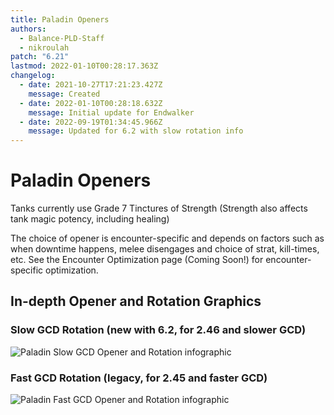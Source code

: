 ```yaml
---
title: Paladin Openers
authors:
  - Balance-PLD-Staff
  - nikroulah
patch: "6.21"
lastmod: 2022-01-10T00:28:17.363Z
changelog:
  - date: 2021-10-27T17:21:23.427Z
    message: Created
  - date: 2022-01-10T00:28:18.632Z
    message: Initial update for Endwalker
  - date: 2022-09-19T01:34:45.966Z
    message: Updated for 6.2 with slow rotation info
---
```

# Paladin Openers

Tanks currently use Grade 7 Tinctures of Strength 
(Strength also affects tank magic potency, including healing)

The choice of opener is encounter-specific and depends on factors such as when downtime happens, melee disengages and choice of strat, kill-times, etc. See the Encounter Optimization page (Coming Soon!) for encounter-specific optimization.

## In-depth Opener and Rotation Graphics

### Slow GCD Rotation (new with 6.2, for 2.46 and slower GCD)

![Paladin Slow GCD Opener and Rotation infographic](https://xiv.sleepyshiba.com/pld/img/infoslow.png)

### Fast GCD Rotation (legacy, for 2.45 and faster GCD)

![Paladin Fast GCD Opener and Rotation infographic](https://xiv.sleepyshiba.com/pld/img/info60.png)